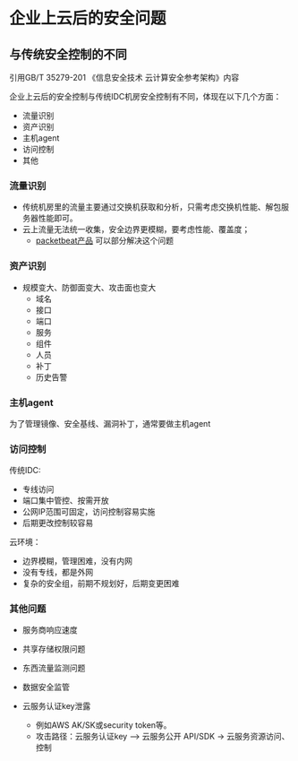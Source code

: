 # 企业上云后的安全问题



## 与传统安全控制的不同
引用GB/T 35279-201 《信息安全技术 云计算安全参考架构》内容





企业上云后的安全控制与传统IDC机房安全控制有不同，体现在以下几个方面：

- 流量识别
- 资产识别
- 主机agent
- 访问控制
- 其他

### 流量识别
- 传统机房里的流量主要通过交换机获取和分析，只需考虑交换机性能、解包服务器性能即可。
- 云上流量无法统一收集，安全边界更模糊，要考虑性能、覆盖度；
  - [packetbeat产品](https://www.elastic.co/cn/beats/packetbeat) 可以部分解决这个问题

### 资产识别
- 规模变大、防御面变大、攻击面也变大
  - 域名
  - 接口
  - 端口
  - 服务
  - 组件
  - 人员
  - 补丁
  - 历史告警
### 主机agent

为了管理镜像、安全基线、漏洞补丁，通常要做主机agent

### 访问控制

传统IDC:
- 专线访问
- 端口集中管控、按需开放
- 公网IP范围可固定，访问控制容易实施
- 后期更改控制较容易

云环境：
- 边界模糊，管理困难，没有内网
- 没有专线，都是外网
- 复杂的安全组，前期不规划好，后期变更困难

### 其他问题
- 服务商响应速度
- 共享存储权限问题
- 东西流量监测问题
- 数据安全监管

- 云服务认证key泄露
  - 例如AWS AK/SK或security token等。
  - 攻击路径：云服务认证key —> 云服务公开 API/SDK -> 云服务资源访问、控制